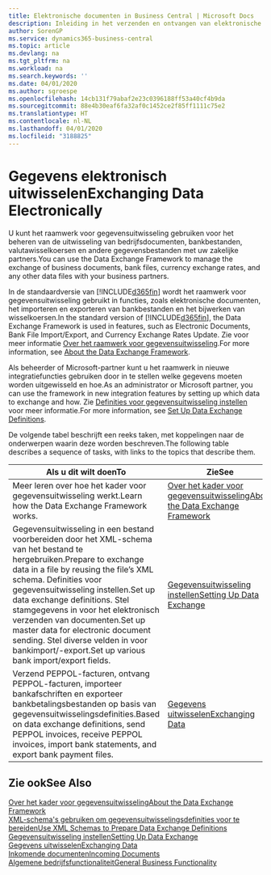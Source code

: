 ```yaml
---
title: Elektronische documenten in Business Central | Microsoft Docs
description: Inleiding in het verzenden en ontvangen van elektronische documenten in Business Central.
author: SorenGP
ms.service: dynamics365-business-central
ms.topic: article
ms.devlang: na
ms.tgt_pltfrm: na
ms.workload: na
ms.search.keywords: ''
ms.date: 04/01/2020
ms.author: sgroespe
ms.openlocfilehash: 14cb131f79abaf2e23c0396188ff53a40cf4b9da
ms.sourcegitcommit: 88e4b30eaf6fa32af0c1452ce2f85ff1111c75e2
ms.translationtype: HT
ms.contentlocale: nl-NL
ms.lasthandoff: 04/01/2020
ms.locfileid: "3188825"
---
```

# <a name="exchanging-data-electronically"></a><span data-ttu-id="c5ef7-103">Gegevens elektronisch uitwisselen</span><span class="sxs-lookup"><span data-stu-id="c5ef7-103">Exchanging Data Electronically</span></span>
<span data-ttu-id="c5ef7-104">U kunt het raamwerk voor gegevensuitwisseling gebruiken voor het beheren van de uitwisseling van bedrijfsdocumenten, bankbestanden, valutawisselkoersen en andere gegevensbestanden met uw zakelijke partners.</span><span class="sxs-lookup"><span data-stu-id="c5ef7-104">You can use the Data Exchange Framework to manage the exchange of business documents, bank files, currency exchange rates, and any other data files with your business partners.</span></span>

<span data-ttu-id="c5ef7-105">In de standaardversie van [!INCLUDE[d365fin](includes/d365fin_md.md)] wordt het raamwerk voor gegevensuitwisseling gebruikt in functies, zoals elektronische documenten, het importeren en exporteren van bankbestanden en het bijwerken van wisselkoersen.</span><span class="sxs-lookup"><span data-stu-id="c5ef7-105">In the standard version of [!INCLUDE[d365fin](includes/d365fin_md.md)], the Data Exchange Framework is used in features, such as Electronic Documents, Bank File Import/Export, and Currency Exchange Rates Update.</span></span> <span data-ttu-id="c5ef7-106">Zie voor meer informatie [Over het raamwerk voor gegevensuitwisseling](across-about-the-data-exchange-framework.md).</span><span class="sxs-lookup"><span data-stu-id="c5ef7-106">For more information, see [About the Data Exchange Framework](across-about-the-data-exchange-framework.md).</span></span>

<span data-ttu-id="c5ef7-107">Als beheerder of Microsoft-partner kunt u het raamwerk in nieuwe integratiefuncties gebruiken door in te stellen welke gegevens moeten worden uitgewisseld en hoe.</span><span class="sxs-lookup"><span data-stu-id="c5ef7-107">As an administrator or Microsoft partner, you can use the framework in new integration features by setting up which data to exchange and how.</span></span> <span data-ttu-id="c5ef7-108">Zie [Definities voor gegevensuitwisseling instellen](across-how-to-set-up-data-exchange-definitions.md) voor meer informatie.</span><span class="sxs-lookup"><span data-stu-id="c5ef7-108">For more information, see [Set Up Data Exchange Definitions](across-how-to-set-up-data-exchange-definitions.md).</span></span>

<span data-ttu-id="c5ef7-109">De volgende tabel beschrijft een reeks taken, met koppelingen naar de onderwerpen waarin deze worden beschreven.</span><span class="sxs-lookup"><span data-stu-id="c5ef7-109">The following table describes a sequence of tasks, with links to the topics that describe them.</span></span>  

|<span data-ttu-id="c5ef7-110">Als u dit wilt doen</span><span class="sxs-lookup"><span data-stu-id="c5ef7-110">To</span></span>|<span data-ttu-id="c5ef7-111">Zie</span><span class="sxs-lookup"><span data-stu-id="c5ef7-111">See</span></span>|  
|--------|---------|  
|<span data-ttu-id="c5ef7-112">Meer leren over hoe het kader voor gegevensuitwisseling werkt.</span><span class="sxs-lookup"><span data-stu-id="c5ef7-112">Learn how the Data Exchange Framework works.</span></span>|[<span data-ttu-id="c5ef7-113">Over het kader voor gegevensuitwisseling</span><span class="sxs-lookup"><span data-stu-id="c5ef7-113">About the Data Exchange Framework</span></span>](across-about-the-data-exchange-framework.md)|  
|<span data-ttu-id="c5ef7-114">Gegevensuitwisseling in een bestand voorbereiden door het XML-schema van het bestand te hergebruiken.</span><span class="sxs-lookup"><span data-stu-id="c5ef7-114">Prepare to exchange data in a file by reusing the file’s XML schema.</span></span> <span data-ttu-id="c5ef7-115">Definities voor gegevensuitwisseling instellen.</span><span class="sxs-lookup"><span data-stu-id="c5ef7-115">Set up data exchange definitions.</span></span> <span data-ttu-id="c5ef7-116">Stel stamgegevens in voor het elektronisch verzenden van documenten.</span><span class="sxs-lookup"><span data-stu-id="c5ef7-116">Set up master data for electronic document sending.</span></span> <span data-ttu-id="c5ef7-117">Stel diverse velden in voor bankimport/-export.</span><span class="sxs-lookup"><span data-stu-id="c5ef7-117">Set up various bank import/export fields.</span></span>|[<span data-ttu-id="c5ef7-118">Gegevensuitwisseling instellen</span><span class="sxs-lookup"><span data-stu-id="c5ef7-118">Setting Up Data Exchange</span></span>](across-set-up-data-exchange.md)|  
|<span data-ttu-id="c5ef7-119">Verzend PEPPOL-facturen, ontvang PEPPOL-facturen, importeer bankafschriften en exporteer bankbetalingsbestanden op basis van gegevensuitwisselingsdefinities.</span><span class="sxs-lookup"><span data-stu-id="c5ef7-119">Based on data exchange definitions, send PEPPOL invoices, receive PEPPOL invoices, import bank statements, and export bank payment files.</span></span>|[<span data-ttu-id="c5ef7-120">Gegevens uitwisselen</span><span class="sxs-lookup"><span data-stu-id="c5ef7-120">Exchanging Data</span></span>](across-exchange-data.md)|  

## <a name="see-also"></a><span data-ttu-id="c5ef7-121">Zie ook</span><span class="sxs-lookup"><span data-stu-id="c5ef7-121">See Also</span></span>  
[<span data-ttu-id="c5ef7-122">Over het kader voor gegevensuitwisseling</span><span class="sxs-lookup"><span data-stu-id="c5ef7-122">About the Data Exchange Framework</span></span>](across-about-the-data-exchange-framework.md)  
[<span data-ttu-id="c5ef7-123">XML-schema's gebruiken om gegevensuitwisselingsdefinities voor te bereiden</span><span class="sxs-lookup"><span data-stu-id="c5ef7-123">Use XML Schemas to Prepare Data Exchange Definitions</span></span>](across-how-to-use-xml-schemas-to-prepare-data-exchange-definitions.md)  
[<span data-ttu-id="c5ef7-124">Gegevensuitwisseling instellen</span><span class="sxs-lookup"><span data-stu-id="c5ef7-124">Setting Up Data Exchange</span></span>](across-set-up-data-exchange.md)  
[<span data-ttu-id="c5ef7-125">Gegevens uitwisselen</span><span class="sxs-lookup"><span data-stu-id="c5ef7-125">Exchanging Data</span></span>](across-exchange-data.md)  
[<span data-ttu-id="c5ef7-126">Inkomende documenten</span><span class="sxs-lookup"><span data-stu-id="c5ef7-126">Incoming Documents</span></span>](across-income-documents.md)  
[<span data-ttu-id="c5ef7-127">Algemene bedrijfsfunctionaliteit</span><span class="sxs-lookup"><span data-stu-id="c5ef7-127">General Business Functionality</span></span>](ui-across-business-areas.md)
